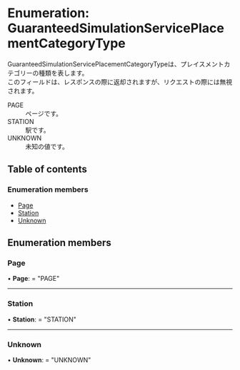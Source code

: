 # Enumeration: GuaranteedSimulationServicePlacementCategoryType


<div lang=\"ja\">GuaranteedSimulationServicePlacementCategoryTypeは、プレイスメントカテゴリーの種類を表します。<br> このフィールドは、レスポンスの際に返却されますが、リクエストの際には無視されます。</div>  <dl class=term>   <dt class=\"term__item\">PAGE</dt>   <dd class=\"term__desc\"><span lang=\"ja\">ページです。</span></dd>   <dt class=\"term__item\">STATION</dt>   <dd class=\"term__desc\"><span lang=\"ja\">駅です。</span></dd>   <dt class=\"term__item\">UNKNOWN</dt>   <dd class=\"term__desc\"><span lang=\"ja\">未知の値です。</span></dd> </dl>

## Table of contents

### Enumeration members

- [Page](guaranteedsimulationserviceplacementcategorytype.md#page)
- [Station](guaranteedsimulationserviceplacementcategorytype.md#station)
- [Unknown](guaranteedsimulationserviceplacementcategorytype.md#unknown)

## Enumeration members

### Page

• **Page**: = "PAGE"

___

### Station

• **Station**: = "STATION"

___

### Unknown

• **Unknown**: = "UNKNOWN"
